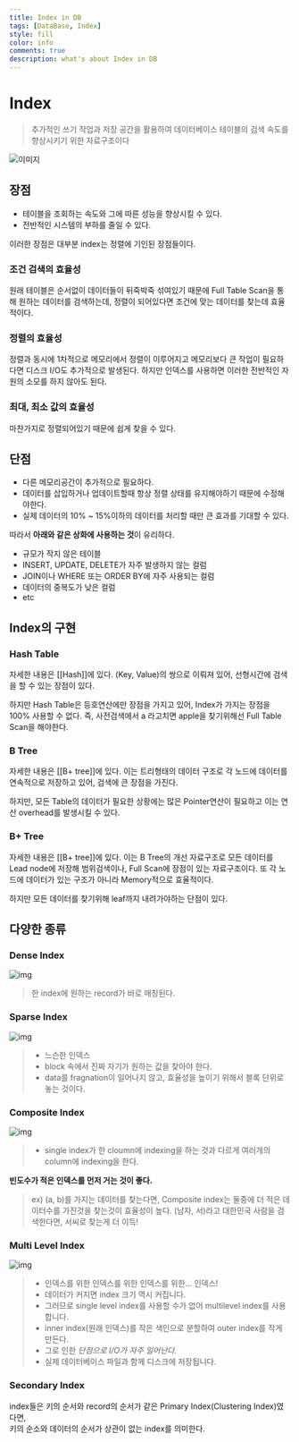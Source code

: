 ```yaml
---
title: Index in DB
tags: [DataBase, Index]
style: fill
color: info
comments: true
description: what's about Index in DB
---
```

# Index
> 추가적인 쓰기 작업과 저장 공간을 활용하여 데이터베이스 테이블의 검색 속도를 향상시키기 위한 자료구조이다

![이미지](https://img1.daumcdn.net/thumb/R1280x0/?scode=mtistory2&fname=https%3A%2F%2Fblog.kakaocdn.net%2Fdn%2FcQi8RP%2Fbtq8BkRrRfb%2Fa5C0jH5pfSA2KKz7C9fB7k%2Fimg.png)
## 장점
-   테이블을 조회하는 속도와 그에 따른 성능을 향상시킬 수 있다.
-   전반적인 시스템의 부하를 줄일 수 있다.

이러한 장점은 대부분 index는 정렬에 기인된 장점들이다.

### 조건 검색의 효율성
원래 테이블은 순서없이 데이터들이 뒤죽박죽 섞여있기 때문에 Full Table Scan을 통해 원하는 데이터를 검색하는데, 정렬이 되어있다면 조건에 맞는 데이터를 찾는데 효율적이다.

### 정렬의 효율성
정렬과 동시에 1차적으로 메모리에서 정렬이 이루어지고 메모리보다 큰 작업이 필요하다면 디스크 I/O도 추가적으로 발생된다. 하지만 인덱스를 사용하면 이러한 전반적인 자원의 소모를 하지 않아도 된다.

### 최대, 최소 값의 효율성
마찬가지로 정렬되어있기 때문에 쉽게 찾을 수 있다.

## 단점
- 다른 메모리공간이 추가적으로 필요하다.
- 데이터를 삽입하거나 업데이트할때 항상 정렬 상태를 유지해야하기 때문에 수정해야한다.
- 실제 데이터의 10% ~ 15%이하의 데이터를 처리할 때만 큰 효과를 기대할 수 있다.

따라서 **아래와 같은 상화에 사용하는 것**이 유리하다.
-   규모가 작지 않은 테이블
-   INSERT, UPDATE, DELETE가 자주 발생하지 않는 컬럼
-   JOIN이나 WHERE 또는 ORDER BY에 자주 사용되는 컬럼
-   데이터의 중복도가 낮은 컬럼
-   etc

## Index의 구현
### Hash Table
자세한 내용은 [[Hash]]에 있다.
(Key, Value)의 쌍으로 이뤄져 있어, 선형시간에 검색을 할 수 있는 장점이 있다.

하지만 Hash Table은 등호연산에만 장점을 가지고 있어, Index가 가지는 장점을 100% 사용할 수 없다.
즉, 사전검색에서 a 라고치면 apple을 찾기위해선 Full Table Scan을 해야한다.

### B Tree
자세한 내용은 [[B+ tree]]에 있다.
이는 트리형태의 데이터 구조로 각 노드에 데이터를 연속적으로 저장하고 있어, 검색에 큰 장점을 가진다.

하지만, 모든 Table의 데이터가 필요한 상황에는 많은 Pointer연산이 필요하고 이는 연산 overhead를 발생시킬 수 있다.

### B+ Tree
자세한 내용은 [[B+ tree]]에 있다.
이는 B Tree의 개선 자료구조로 모든 데이터를 Lead node에 저장해 범위검색이나, Full Scan에 장점이 있는 자료구조이다. 또 각 노드에 데이터가 있는 구조가 아니라 Memory적으로 효율적이다.

하지만 모든 데이터를 찾기위해 leaf까지 내려가야하는 단점이 있다.

## 다양한 종류
### Dense Index
![img](https://joosjuliet.github.io/images/2019-01-07-index/dense_index.png)
> 한 index에 원하는 record가 바로 매칭된다.

### Sparse Index
![img](https://joosjuliet.github.io/images/2019-01-07-index/sparse_index.png)
> -   느슨한 인덱스
> -   block 속에서 진짜 자기가 원하는 값을 찾아야 한다.
> -   data를 fragnation이 일어나지 않고, 효율성을 높이기 위해서 블록 단위로 놓는 것이다.

### Composite Index
![img](https://joosjuliet.github.io/images/2019-01-07-index/composite_index.png)
> - single index가 한 cloumn에 indexing을 하는 것과 다르게 여러개의 column에 indexing을 한다.

**빈도수가 적은 인덱스를 먼저 거는 것이 좋다.**  
> ex) (a, b)를 가지는 데이터를 찾는다면, Composite index는 둘중에 더 적은 데이터수를 가진것을 찾는것이 효율성이 높다. (남자, 서)라고 대한민국 사람을 검색한다면, 서씨로 찾는게 더 이득!

### Multi Level Index
![img](https://joosjuliet.github.io/images/2019-01-07-index/multilevel_index.png)
> -   인덱스를 위한 인덱스를 위한 인덱스를 위한… 인덱스!
> -   데이터가 커지면 index 크기 역시 커집니다.
> -   그러므로 single level index를 사용할 수가 없어 multilevel index를 사용합니다.
> -   inner index(원래 인덱스)를 작은 색인으로 분할하여 outer index를 작게 만든다.
> -   그로 인한 _단점으로 I/O가 자주 일어난다._
> -   실제 데이터베이스 파일과 함께 디스크에 저장됩니다.

### Secondary Index
index들은 키의 순서와 record의 순서가 같은 Primary Index(Clustering Index)였다면,  
키의 순소와 데이터의 순서가 상관이 없는 index를 의미한다.

